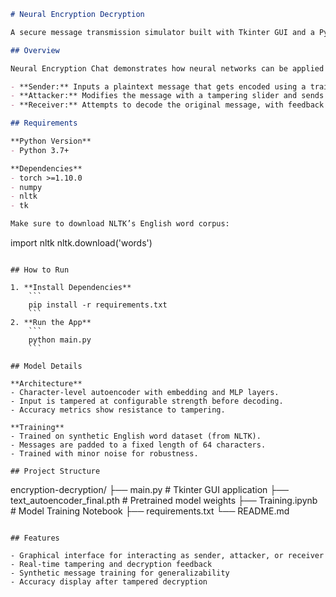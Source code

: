 ```markdown
# Neural Encryption Decryption

A secure message transmission simulator built with Tkinter GUI and a PyTorch-based autoencoder model. Users can act as a Sender, Attacker, or Receiver, tamper with encrypted messages, and visually observe decrypted results.

## Overview

Neural Encryption Chat demonstrates how neural networks can be applied to simulate encryption and decryption in communication. The tool includes:

- **Sender:** Inputs a plaintext message that gets encoded using a trained autoencoder.
- **Attacker:** Modifies the message with a tampering slider and sends it forward.
- **Receiver:** Attempts to decode the original message, with feedback on tampering.

## Requirements

**Python Version**
- Python 3.7+

**Dependencies**
- torch >=1.10.0
- numpy
- nltk
- tk

Make sure to download NLTK’s English word corpus:

```
import nltk
nltk.download('words')
```

## How to Run

1. **Install Dependencies**
    ```
    pip install -r requirements.txt
    ```
2. **Run the App**
    ```
    python main.py
    ```

## Model Details

**Architecture**
- Character-level autoencoder with embedding and MLP layers.
- Input is tampered at configurable strength before decoding.
- Accuracy metrics show resistance to tampering.

**Training**
- Trained on synthetic English word dataset (from NLTK).
- Messages are padded to a fixed length of 64 characters.
- Trained with minor noise for robustness.

## Project Structure

```
encryption-decryption/
├── main.py                    # Tkinter GUI application
├── text_autoencoder_final.pth # Pretrained model weights
├── Training.ipynb             # Model Training Notebook
├── requirements.txt
└── README.md
```

## Features

- Graphical interface for interacting as sender, attacker, or receiver
- Real-time tampering and decryption feedback
- Synthetic message training for generalizability
- Accuracy display after tampered decryption
```

